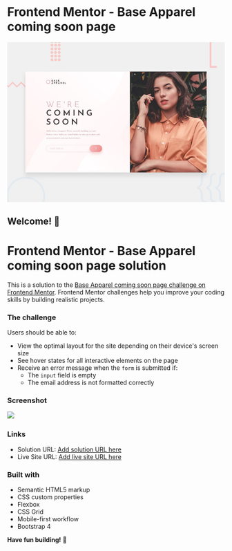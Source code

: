 # Frontend Mentor - Base Apparel coming soon page

![Design preview for the Base Apparel coming soon page coding challenge](./design/desktop-preview.jpg)

## Welcome! 👋

  # Frontend Mentor - Base Apparel coming soon page solution

This is a solution to the [Base Apparel coming soon page challenge on Frontend Mentor](https://www.frontendmentor.io/challenges/base-apparel-coming-soon-page-5d46b47f8db8a7063f9331a0). Frontend Mentor challenges help you improve your coding skills by building realistic projects. 

### The challenge

Users should be able to:

- View the optimal layout for the site depending on their device's screen size
- See hover states for all interactive elements on the page
- Receive an error message when the `form` is submitted if:
  - The `input` field is empty
  - The email address is not formatted correctly

### Screenshot

![](./screenshot.jpg)


### Links

- Solution URL: [Add solution URL here](https://github.com/dannyswagg/Email-Validator)
- Live Site URL: [Add live site URL here](https://dannyswagg.github.io/Email-Validator/)

### Built with

- Semantic HTML5 markup
- CSS custom properties
- Flexbox
- CSS Grid
- Mobile-first workflow
- Bootstrap 4

**Have fun building!** 🚀
